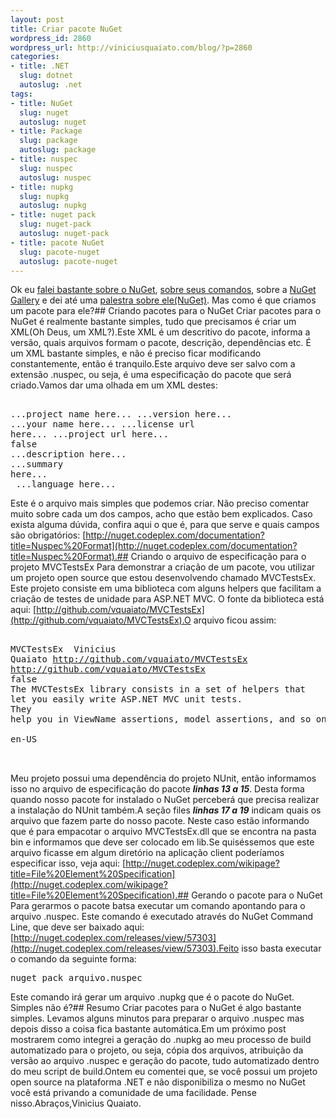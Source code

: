```yaml
--- 
layout: post
title: Criar pacote NuGet
wordpress_id: 2860
wordpress_url: http://viniciusquaiato.com/blog/?p=2860
categories: 
- title: .NET
  slug: dotnet
  autoslug: .net
tags: 
- title: NuGet
  slug: nuget
  autoslug: nuget
- title: Package
  slug: package
  autoslug: package
- title: nuspec
  slug: nuspec
  autoslug: nuspec
- title: nupkg
  slug: nupkg
  autoslug: nupkg
- title: nuget pack
  slug: nuget-pack
  autoslug: nuget-pack
- title: pacote NuGet
  slug: pacote-nuget
  autoslug: pacote-nuget
---
```

Ok eu [falei bastante sobre o NuGet](http://viniciusquaiato.com/blog/tag/nuget/), [sobre seus comandos](http://viniciusquaiato.com/blog/aprenda-os-comandos-para-adicionar-pacotes-com-nupack/), sobre a [NuGet Gallery](http://viniciusquaiato.com/blog/nuget-gallery/) e dei até uma [palestra sobre ele(NuGet)](http://viniciusquaiato.com/blog/videos-pelestra-sobre-nuget-do-dnad-2010/). Mas como é que criamos um pacote para ele?## Criando pacotes para o NuGet
Criar pacotes para o NuGet é realmente bastante simples, tudo que precisamos é criar um XML(Oh Deus, um XML?).Este XML é um descritivo do pacote, informa a versão, quais arquivos formam o pacote, descrição, dependências etc. É um XML bastante simples, e não é preciso ficar modificando constantemente, então é tranquilo.Este arquivo deve ser salvo com a extensão .nuspec, ou seja, é uma especificação do pacote que será criado.Vamos dar uma olhada em um XML destes:<pre lang="xml"><?xml version="1.0"?><package>  <metadata>    <id>...project name here...</id>    <version>...version here...</version>    <authors>...your name here...</authors>    <licenseurl>...license url here...</licenseurl>    <projecturl>...project url here...</projecturl>    <requirelicenseacceptance>false</requirelicenseacceptance>    <description>...description here...</description>    <summary>...summary here...</summary>    <language>...language here...</language>  </metadata></package></pre>Este é o arquivo mais simples que podemos criar. Não preciso comentar muito sobre cada um dos campos, acho que estão bem explicados. Caso exista alguma dúvida, confira aqui o que é, para que serve e quais campos são obrigatórios: [http://nuget.codeplex.com/documentation?title=Nuspec%20Format](http://nuget.codeplex.com/documentation?title=Nuspec%20Format).## Criando o arquivo de especificação para o projeto MVCTestsEx
Para demonstrar a criação de um pacote, vou utilizar um projeto open source que estou desenvolvendo chamado MVCTestsEx. Este projeto consiste em uma biblioteca com alguns helpers que facilitam a criação de testes de unidade para ASP.NET MVC. O fonte da biblioteca está aqui: [http://github.com/vquaiato/MVCTestsEx](http://github.com/vquaiato/MVCTestsEx).O arquivo ficou assim:<pre lang="xml" line="1"><?xml version="1.0"?><package>  <metadata>    <id>MVCTestsEx</id>    <version></version>    <authors>Vinicius Quaiato</authors>    <licenseurl>http://github.com/vquaiato/MVCTestsEx</licenseurl>    <projecturl>http://github.com/vquaiato/MVCTestsEx</projecturl>    <requirelicenseacceptance>false</requirelicenseacceptance>    <description>The MVCTestsEx library consists in a set of helpers that let you easily write ASP.NET MVC unit tests.</description>    <summary>They help you in ViewName assertions, model assertions, and so on.</summary>    <language>en-US</language>    <dependencies><dependency id="nunit" />    </dependencies>  </metadata>  <files>      <file src="\bin\MVCTestsEx.dll" target="lib" />  </files></package></pre>Meu projeto possui uma dependência do projeto NUnit, então informamos isso no arquivo de especificação do pacote **_linhas 13 a 15_**. Desta forma quando nosso pacote for instalado o NuGet perceberá que precisa realizar a instalação do NUnit também.A seção files **_linhas 17 a 19_** indicam quais os arquivo que fazem parte do nosso pacote. Neste caso estão informando que é para empacotar o arquivo MVCTestsEx.dll que se encontra na pasta bin e informamos que deve ser colocado em lib.Se quiséssemos que este arquivo ficasse em algum diretório na aplicação client poderíamos especificar isso, veja aqui: [http://nuget.codeplex.com/wikipage?title=File%20Element%20Specification](http://nuget.codeplex.com/wikipage?title=File%20Element%20Specification).## Gerando o pacote para o NuGet
Para gerarmos o pacote batsa executar um comando apontando para o arquivo .nuspec. Este comando é executado através do NuGet Command Line, que deve ser baixado aqui: [http://nuget.codeplex.com/releases/view/57303](http://nuget.codeplex.com/releases/view/57303).Feito isso basta executar o comando da seguinte forma:<pre lang="powershell">nuget pack arquivo.nuspec</pre>Este comando irá gerar um arquivo .nupkg que é o pacote do NuGet. Simples não é?## Resumo
Criar pacotes para o NuGet é algo bastante simples. Levamos alguns minutos para preparar o arquivo .nuspec mas depois disso a coisa fica bastante automática.Em um próximo post mostrarem como integrei a geração do .nupkg ao meu processo de build automatizado para o projeto, ou seja, cópia dos arquivos, atribuição da versão ao arquivo .nuspec e geração do pacote, tudo automatizado dentro do meu script de build.Ontem eu comentei que, se você possui um projeto open source na plataforma .NET e não disponibiliza o mesmo no NuGet você está privando a comunidade de uma facilidade. Pense nisso.Abraços,Vinicius Quaiato.
